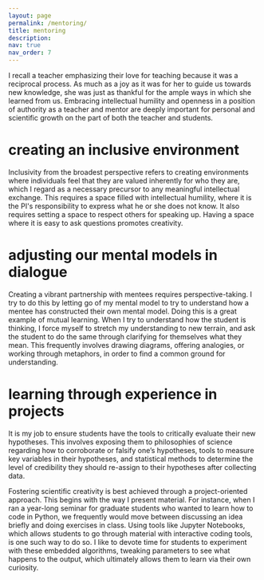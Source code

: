 ```yaml
---
layout: page
permalink: /mentoring/
title: mentoring
description:
nav: true
nav_order: 7
---
```


I recall a teacher emphasizing their love for teaching because it was a reciprocal process. As much as a joy as it was for her to guide us towards new knowledge, she was just as thankful for the ample ways in which she learned from us. Embracing intellectual humility and openness in a position of authority as a teacher and mentor are deeply important for personal and scientific growth on the part of both the teacher and students.

# creating an inclusive environment

Inclusivity from the broadest perspective refers to creating environments where individuals feel that they are valued inherently for who they are, which I regard as a necessary precursor to any meaningful intellectual exchange. This requires a space filled with intellectual humility, where it is the PI's responsibility to express what he or she does not know. It also requires setting a space to respect others for speaking up. Having a space where it is easy to ask questions promotes creativity.

# adjusting our mental models in dialogue

Creating a vibrant partnership with mentees requires perspective-taking. I try to do this by letting go of my mental model to try to understand how a mentee has constructed their own mental model. Doing this is a great example of mutual learning. When I try to understand how the student is thinking, I force myself to stretch my understanding to new terrain, and ask the student to do the same through clarifying for themselves what they mean. This frequently involves drawing diagrams, offering analogies, or working through metaphors, in order to find a common ground for understanding.

# learning through experience in projects

It is my job to ensure students have the tools to critically evaluate their new hypotheses. This involves exposing them to philosophies of science regarding how to corroborate or falsify one’s hypotheses, tools to measure key variables in their hypotheses, and statistical methods to determine the level of credibility they should re-assign to their hypotheses after collecting data.

Fostering scientific creativity is best achieved through a project-oriented approach. This begins with the way I present material. For instance, when I ran a year-long seminar for graduate students who wanted to learn how to code in Python, we frequently would move between discussing an idea briefly and doing exercises in class. Using tools like Jupyter Notebooks, which allows students to go through material with interactive coding tools, is one such way to do so. I like to devote time for students to experiment with these embedded algorithms, tweaking parameters to see what happens to the output, which ultimately allows them to learn via their own curiosity.
